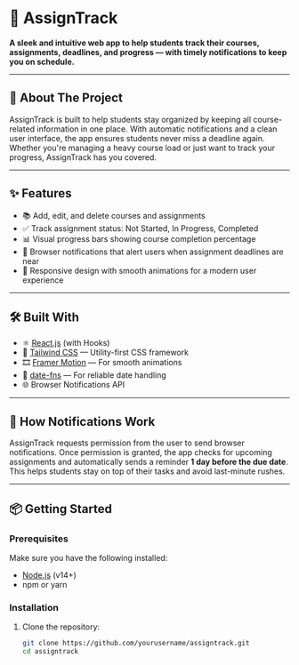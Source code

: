 # 📘 AssignTrack

**A sleek and intuitive web app to help students track their courses, assignments, deadlines, and progress — with timely notifications to keep you on schedule.**

---

## 🚀 About The Project

AssignTrack is built to help students stay organized by keeping all course-related information in one place. With automatic notifications and a clean user interface, the app ensures students never miss a deadline again. Whether you're managing a heavy course load or just want to track your progress, AssignTrack has you covered.

---

## ✨ Features

- 📚 Add, edit, and delete courses and assignments
- ✅ Track assignment status: Not Started, In Progress, Completed
- 📊 Visual progress bars showing course completion percentage
- 🔔 Browser notifications that alert users when assignment deadlines are near
- 📱 Responsive design with smooth animations for a modern user experience

---

## 🛠 Built With

- ⚛️ [React.js](https://reactjs.org/) (with Hooks)
- 💨 [Tailwind CSS](https://tailwindcss.com/) — Utility-first CSS framework
- 🎞 [Framer Motion](https://www.framer.com/motion/) — For smooth animations
- 📅 [date-fns](https://date-fns.org/) — For reliable date handling
- 🌐 Browser Notifications API

---

## 🔔 How Notifications Work

AssignTrack requests permission from the user to send browser notifications. Once permission is granted, the app checks for upcoming assignments and automatically sends a reminder **1 day before the due date**. This helps students stay on top of their tasks and avoid last-minute rushes.

---

## 📦 Getting Started

### Prerequisites

Make sure you have the following installed:

- [Node.js](https://nodejs.org/) (v14+)
- npm or yarn

### Installation

1. Clone the repository:
   ```bash
   git clone https://github.com/yourusername/assigntrack.git
   cd assigntrack

